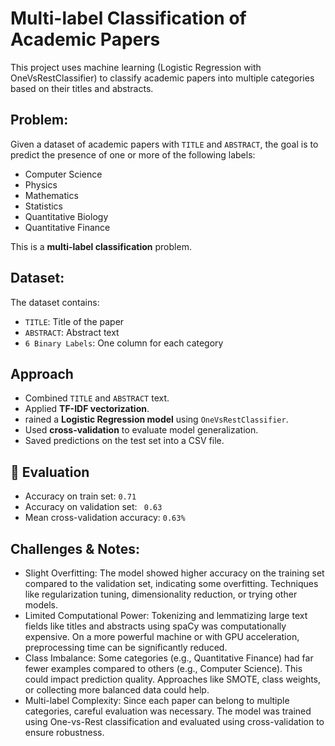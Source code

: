 # Multi-label Classification of Academic Papers
This project uses machine learning (Logistic Regression with OneVsRestClassifier) to classify academic papers into multiple categories based on their titles and abstracts.

## Problem: 
Given a dataset of academic papers with `TITLE` and `ABSTRACT`, the goal is to predict the presence of one or more of the following labels:

- Computer Science  
- Physics  
- Mathematics  
- Statistics  
- Quantitative Biology  
- Quantitative Finance  

This is a **multi-label classification** problem.

## Dataset:
The dataset contains:
- `TITLE`: Title of the paper
- `ABSTRACT`: Abstract text
- `6 Binary Labels`: One column for each category

## Approach
- Combined `TITLE` and `ABSTRACT` text.
- Applied **TF-IDF vectorization**.
- rained a **Logistic Regression model** using `OneVsRestClassifier`.
- Used **cross-validation** to evaluate model generalization.
- Saved predictions on the test set into a CSV file.

## 🧪 Evaluation
- Accuracy on train set: `0.71`
- Accuracy on validation set: ` 0.63`
- Mean cross-validation accuracy: `0.63%`
  
## Challenges & Notes:
- Slight Overfitting:
The model showed higher accuracy on the training set compared to the validation set, indicating some overfitting. Techniques like regularization tuning, dimensionality reduction, or trying other models.
- Limited Computational Power:
Tokenizing and lemmatizing large text fields like titles and abstracts using spaCy was computationally expensive. On a more powerful machine or with GPU acceleration, preprocessing time can be significantly reduced.
- Class Imbalance:
Some categories (e.g., Quantitative Finance) had far fewer examples compared to others (e.g., Computer Science). This could impact prediction quality. Approaches like SMOTE, class weights, or collecting more balanced data could help.
- Multi-label Complexity:
Since each paper can belong to multiple categories, careful evaluation was necessary. The model was trained using One-vs-Rest classification and evaluated using cross-validation to ensure robustness.


